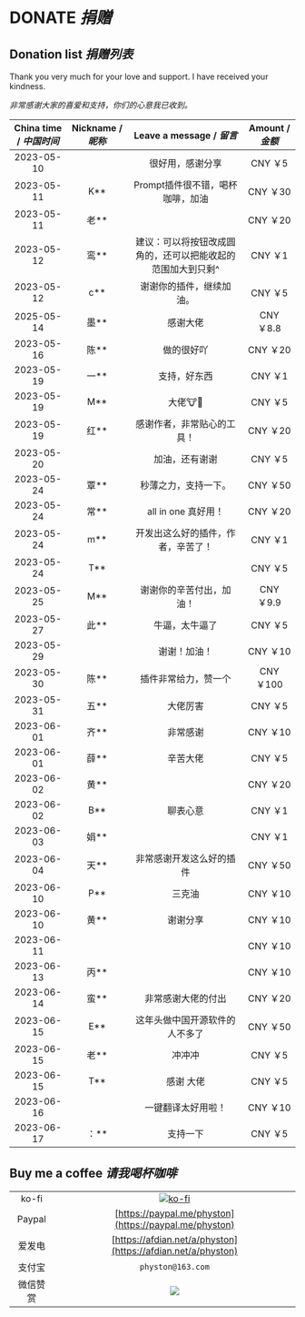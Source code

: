 # DONATE *捐赠*

## Donation list *捐赠列表*

Thank you very much for your love and support. I have received your kindness.

*非常感谢大家的喜爱和支持，你们的心意我已收到。*

| China time / *中国时间* | Nickname / *昵称* | Leave a message / *留言* | Amount / *金额* |
| :---: | :---: | :---: | :---: |
| 2023-05-10 | | 很好用，感谢分享 | CNY ￥5 |
| 2023-05-11 | K** | Prompt插件很不错，喝杯咖啡，加油 | CNY ￥30 |
| 2023-05-11 | 老** | | CNY ￥20 |
| 2023-05-12 | 鸾** | 建议：可以将按钮改成圆角的，还可以把能收起的范围加大到只剩^ | CNY ￥1 |
| 2023-05-12 | c** | 谢谢你的插件，继续加油。 | CNY ￥5 |
| 2025-05-14 | 墨** | 感谢大佬| CNY ￥8.8 |
| 2023-05-16 | 陈** | 做的很好吖 | CNY ￥20 |
| 2023-05-19 | 一** | 支持，好东西 | CNY ￥1 |
| 2023-05-19 | M** | 大佬🐮🍺 | CNY ￥5 |
| 2023-05-19 | 红** | 感谢作者，非常贴心的工具！| CNY ￥20 |
| 2023-05-20 | | 加油，还有谢谢 | CNY ￥5 |
| 2023-05-24 | 覃** | 秒薄之力，支持一下。 | CNY ￥50 |
| 2023-05-24 | 常** | all in one 真好用！ | CNY ￥20 |
| 2023-05-24 | m** | 开发出这么好的插件，作者，辛苦了！ | CNY ￥1 |
| 2023-05-24 | T** | | CNY ￥5 |
| 2023-05-25 | M** | 谢谢你的辛苦付出，加油！ | CNY ￥9.9 |
| 2023-05-27 | 此** | 牛逼，太牛逼了 | CNY ￥5 |
| 2023-05-29 | | 谢谢！加油！ | CNY ￥10 |
| 2023-05-30 | 陈** | 插件非常给力，赞一个 | CNY ￥100 |
| 2023-05-31 | 五** | 大佬厉害| CNY ￥5 |
| 2023-06-01 | 齐** | 非常感谢| CNY ￥10 |
| 2023-06-01 | 薛** | 辛苦大佬| CNY ￥5 |
| 2023-06-02 | 黄** | | CNY ￥20 |
| 2023-06-02 | B** | 聊表心意| CNY ￥1 |
| 2023-06-03 | 娟** | | CNY ￥1 |
| 2023-06-04 | 天** | 非常感谢开发这么好的插件 | CNY ￥50 |
| 2023-06-10 | P** | 三克油 | CNY ￥10 |
| 2023-06-10 | 黄** | 谢谢分享| CNY ￥10 |
| 2023-06-11 | | | CNY ￥10 |
| 2023-06-13 | 丙** | | CNY ￥10 |
| 2023-06-14 | 蛮** | 非常感谢大佬的付出 | CNY ￥20 |
| 2023-06-15 | E** | 这年头做中国开源软件的人不多了 | CNY ￥50 |
| 2023-06-15 | 老** | 冲冲冲 | CNY ￥5 |
| 2023-06-15 | T** | 感谢 大佬 | CNY ￥5 |
| 2023-06-16 | | 一键翻译太好用啦！ | CNY ￥10 |
| 2023-06-17 | ：** | 支持一下 | CNY ￥5 |

## Buy me a coffee *请我喝杯咖啡*

| | |
| :----: | :----: |
| ko-fi | [![ko-fi](https://ko-fi.com/img/githubbutton_sm.svg)](https://ko-fi.com/physton) |
| Paypal | [https://paypal.me/physton](https://paypal.me/physton) |
| 爱发电 | [https://afdian.net/a/physton](https://afdian.net/a/physton) |
| 支付宝 | `physton@163.com` |
| 微信赞赏 | ![](/assets/images/donate-wechat.jpg) |